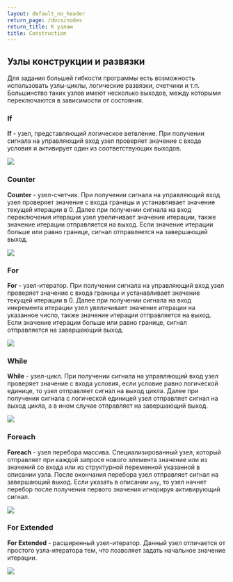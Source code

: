 ```yaml
---
layout: default_no_header
return_page: /docs/nodes
return_title: К узлам
title: Construction
---
```

## Узлы конструкции и развязки

Для задания большей гибкости программы есть возможность использовать узлы-циклы, логические развязки, счетчики и т.п.
Большинство таких узлов имеют несколько выходов, между которыми переключаются в зависимости от состояния. 

### If

**If** - узел, представляющий логическое ветвление. При получении сигнала на управляющий вход узел проверяет значение с 
входа условия и активирует один из соответствующих выходов.  

<img class="img-node" src="{{site.baseurl}}/resources/docs/nodes/construction/01_if.png"/>

### Counter

**Counter** - узел-счетчик. При получении сигнала на управляющий вход узел проверяет значение с 
входа границы и устанавливает значение текущей итерации в 0. Далее при получении сигнала на вход переключения итерации узел
увеличивает значение итерации, также значение итерации отправляется на выход. Если значение итерации больше или равно
границе, сигнал отправляется на завершающий выход.

<img class="img-node" src="{{site.baseurl}}/resources/docs/nodes/construction/02_counter.png"/>

### For

**For** - узел-итератор. При получении сигнала на управляющий вход узел проверяет значение с 
входа границы и устанавливает значение текущей итерации в 0. Далее при получении сигнала на вход инкремента итерации узел
увеличивает значение итерации на указанное число, также значение итерации отправляется на выход. Если значение итерации 
больше или равно границе, сигнал отправляется на завершающий выход. 

<img class="img-node" src="{{site.baseurl}}/resources/docs/nodes/construction/03_for.png"/>

### While

**While** - узел-цикл. При получении сигнала на управляющий вход узел проверяет значение с 
входа условия, если условие равно логической единице, то узел отправляет сигнал на выход цикла. Далее при получении 
сигнала с логической единицей узел отправляет сигнал на выход цикла, а в ином случае отправляет на завершающий выход. 

<img class="img-node" src="{{site.baseurl}}/resources/docs/nodes/construction/04_while.png"/>

### Foreach

**Foreach** - узел перебора массива. Специализированный узел, который отправляет при каждой запросе нового элемента значение
или из значений со входа или из структурной переменной указанной в описании узла. После окончания перебора узел отправляет сигнал
на завершающий выход. Если указать в описании `any`, то узел начнет перебор после получения первого значения игнорируя
активирующий сигнал.

<img class="img-node" src="{{site.baseurl}}/resources/docs/nodes/construction/05_foreach.png"/>

### For Extended

**For Extended** - расширенный узел-итератор. Данный узел отличается от простого узла-итератора тем, что позволяет задать 
начальное значение итерации. 

<img class="img-node" src="{{site.baseurl}}/resources/docs/nodes/construction/06_for_extended.png"/>

[index]: {{site.baseurl}}/index
[tutorials]: {{site.baseurl}}/tutorials#content
[docs]: {{site.baseurl}}/docs#content
[drawio]: https://app.diagrams.net/?splash=0&libs=0&clibs=Uhttps://raw.githubusercontent.com/octo-gone/sync-execution/master/resources/base.drawio;Uhttps://raw.githubusercontent.com/octo-gone/sync-execution/master/resources/structure.drawio
[replit]: https://repl.it/github/octo-gone/sync-execution